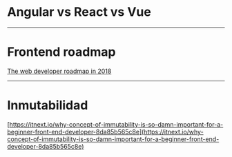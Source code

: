 # Angular vs React vs Vue

---

# Frontend roadmap

[The web developer roadmap in 2018](https://github.com/kamranahmedse/developer-roadmap)

---

# Inmutabilidad

[https://itnext.io/why-concept-of-immutability-is-so-damn-important-for-a-beginner-front-end-developer-8da85b565c8e](https://itnext.io/why-concept-of-immutability-is-so-damn-important-for-a-beginner-front-end-developer-8da85b565c8e)

